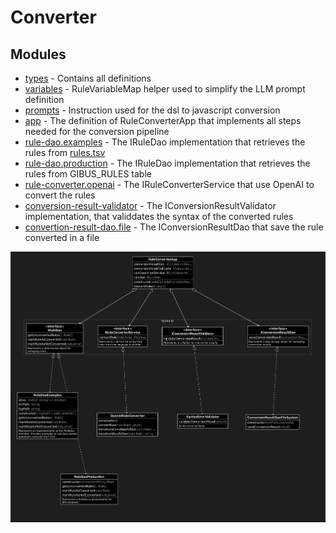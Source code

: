 # Converter

## Modules
- [types](../src/converter/types.ts) - Contains all definitions
- [variables](../src/converter/variables.ts) - RuleVariableMap helper used to simplify the LLM prompt definition
- [prompts](../src/converter/prompts.ts) - Instruction used for the dsl to javascript conversion
- [app](../src/converter/app.ts) - The definition of RuleConverterApp that implements all steps needed for the conversion pipeline
- [rule-dao.examples](../src/converter/rule-dao.examples.ts) - The IRuleDao implementation that retrieves the rules from [rules.tsv](../assets/test/rules.tsv)
- [rule-dao.production](../src/converter/rule-dao.production.ts) - The IRuleDao implementation that retrieves the rules from GIBUS_RULES table
- [rule-converter.openai](../src/converter/rule-converter.openai.ts) - The IRuleConverterService that use OpenAI to convert the rules
- [conversion-result-validator](../src/converter/conversion-result-validator.ts) - The IConversionResultValidator implementation, that validdates the syntax of the converted rules
- [convertion-result-dao.file](../src/converter/convertion-result-dao.file.ts) - The IConversionResultDao that save the rule converted in a file


![Image](converter_diagram.png)

